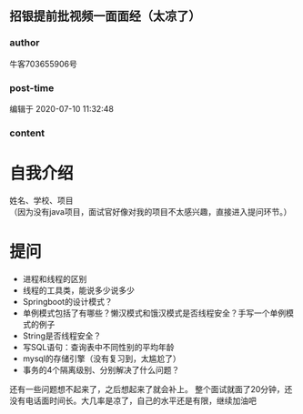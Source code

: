 ## 招银提前批视频一面面经（太凉了）
### author 
牛客703655906号
### post-time 

编辑于  2020-07-10 11:32:48
### content 
<div class="post-topic-des nc-post-content">
 <h1>
  自我介绍
 </h1>
 <div>
  姓名、学校、项目
 </div>
 <div>
  （因为没有java项目，面试官好像对我的项目不太感兴趣，直接进入提问环节。）
 </div>
 <h1>
  提问
 </h1>
 <div>
  <ul>
   <li>
    进程和线程的区别
   </li>
   <li>
    线程的工具类，能说多少说多少
   </li>
   <li>
    Springboot的设计模式？
   </li>
   <li>
    单例模式包括了有哪些？懒汉模式和饿汉模式是否线程安全？手写一个单例模式的例子
   </li>
   <li>
    String是否线程安全？
   </li>
   <li>
    写SQL语句：查询表中不同性别的平均年龄
   </li>
   <li>
    mysql的存储引擎（没有复习到，太尴尬了）
   </li>
   <li>
    事务的4个隔离级别、分别解决了什么问题？
   </li>
  </ul>
  还有一些问题想不起来了，之后想起来了就会补上。 整个面试就面了20分钟，还没有电话面时间长。大几率是凉了，自己的水平还是有限，继续加油吧
 </div>
</div>
